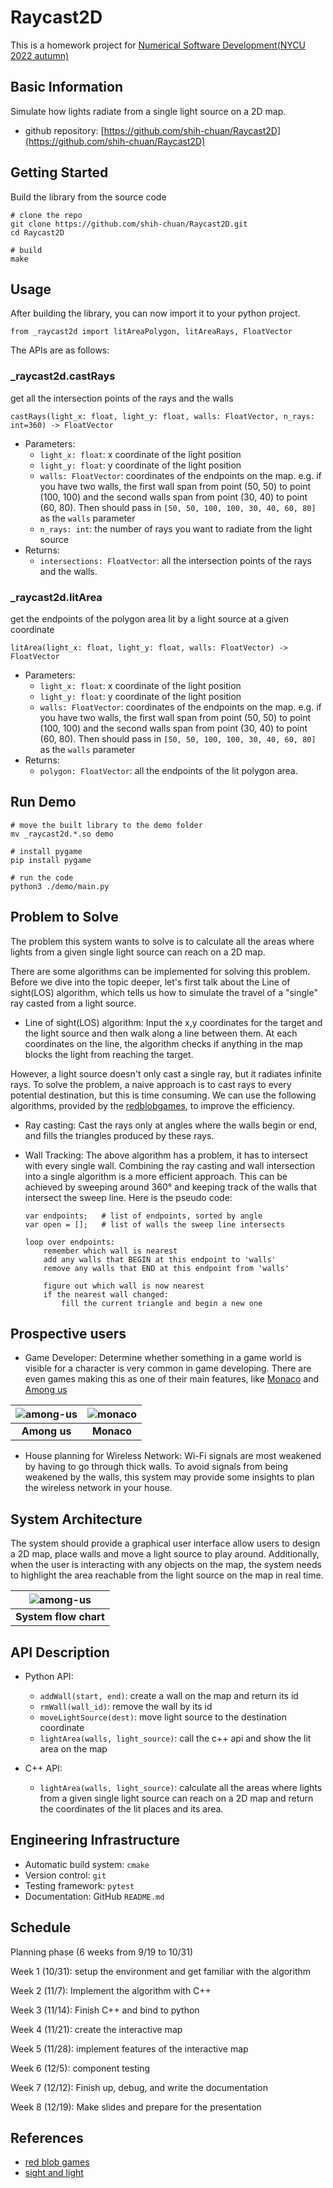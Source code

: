 # Raycast2D

This is a homework project for [Numerical Software Development(NYCU 2022 autumn)](https://yyc.solvcon.net/en/latest/nsd/schedule/22au_nycu/schedule.html)

## Basic Information

Simulate how lights radiate from a single light source on a 2D map.

* github repository: [https://github.com/shih-chuan/Raycast2D](https://github.com/shih-chuan/Raycast2D)

## Getting Started

Build the library from the source code

```shell=
# clone the repo
git clone https://github.com/shih-chuan/Raycast2D.git
cd Raycast2D

# build
make
```

## Usage

After building the library, you can now import it to your python project.

```python=
from _raycast2d import litAreaPolygon, litAreaRays, FloatVector
```

The APIs are as follows:

### _raycast2d.castRays

get all the intersection points of the rays and the walls

```python=
castRays(light_x: float, light_y: float, walls: FloatVector, n_rays: int=360) -> FloatVector
```

* Parameters:
  * `light_x: float`:
    x coordinate of the light position
  * `light_y: float`:
    y coordinate of the light position
  * `walls: FloatVector`:
    coordinates of the endpoints on the map.
    e.g. if you have two walls, the first wall span from point (50, 50) to point (100, 100) and the second walls span from point (30, 40) to point (60, 80). Then should pass in `[50, 50, 100, 100, 30, 40, 60, 80]` as the `walls` parameter
  * `n_rays: int`:
    the number of rays you want to radiate from the light source
* Returns:
  * `intersections: FloatVector`:
    all the intersection points of the rays and the walls.

### _raycast2d.litArea

get the endpoints of the polygon area lit by a light source at a given coordinate

```python=
litArea(light_x: float, light_y: float, walls: FloatVector) -> FloatVector
```

* Parameters:
  * `light_x: float`:
    x coordinate of the light position
  * `light_y: float`:
    y coordinate of the light position
  * `walls: FloatVector`:
    coordinates of the endpoints on the map.
    e.g. if you have two walls, the first wall span from point (50, 50) to point (100, 100) and the second walls span from point (30, 40) to point (60, 80). Then should pass in `[50, 50, 100, 100, 30, 40, 60, 80]` as the `walls` parameter
* Returns:
  * `polygon: FloatVector`:
    all the endpoints of the lit polygon area.

## Run Demo

```shell=
# move the built library to the demo folder
mv _raycast2d.*.so demo

# install pygame
pip install pygame

# run the code
python3 ./demo/main.py
```

## Problem to Solve

The problem this system wants to solve is to calculate all the areas where lights from a given single light source can reach on a 2D map.

There are some algorithms can be implemented for solving this problem. Before we dive into the topic deeper, let's first talk about the Line of sight(LOS) algorithm, which tells us how to simulate the travel of a "single" ray casted from a light source.

* Line of sight(LOS) algorithm: Input the x,y coordinates for the target and the light source and then walk along a line between them. At each coordinates on the line, the algorithm checks if anything in the map blocks the light from reaching the target.

However, a light source doesn't only cast a single ray, but it radiates infinite rays. To solve the problem, a naive approach is to cast rays to every potential destination, but this is time consuming. We can use the following algorithms, provided by the [redblobgames](https://www.redblobgames.com/articles/visibility/), to improve the efficiency.

* Ray casting: Cast the rays only at angles where the walls begin or end, and fills the triangles produced by these rays.
* Wall Tracking: The above algorithm has a problem, it has to intersect with every single wall. Combining the ray casting and wall intersection into a single algorithm is a more efficient approach. This can be achieved by sweeping around 360° and keeping track of the walls that intersect the sweep line. Here is the pseudo code:

    ```pseudo
    var endpoints;   # list of endpoints, sorted by angle
    var open = [];   # list of walls the sweep line intersects

    loop over endpoints:
        remember which wall is nearest
        add any walls that BEGIN at this endpoint to 'walls'
        remove any walls that END at this endpoint from 'walls'

        figure out which wall is now nearest
        if the nearest wall changed:
            fill the current triangle and begin a new one
    ```

## Prospective users

* Game Developer: Determine whether something in a game world is visible for a character is very common in game developing. There are even games making this as one of their main features, like [Monaco](https://store.steampowered.com/app/113020/Monaco_Whats_Yours_Is_Mine/?l=tchinese) and [Among us](https://store.steampowered.com/app/945360/Among_Us/)

| ![among-us](./assets/among-us.jpeg) | ![monaco](./assets/monaco.jpg) |
|:-----------------------------------:|:-----------------------------------:|
| **Among us** |**Monaco**|

* House planning for Wireless Network: Wi-Fi signals are most weakened by having to go through thick walls. To avoid signals from being weakened by the walls, this system may provide some insights to plan the wireless network in your house.

## System Architecture

The system should provide a graphical user interface allow users to design a 2D map, place walls and move a light source to play around. Additionally, when the user is interacting with any objects on the map, the system needs to highlight the area reachable from the light source on the map in real time.

| ![among-us](./assets/system_arch.jpg) |
|:-----------------------------------:|
| **System flow chart** |

## API Description

* Python API:
  * `addWall(start, end)`: create a wall on the map and return its id
  * `rmWall(wall_id)`: remove the wall by its id
  * `moveLightSource(dest)`: move light source to the destination coordinate
  * `lightArea(walls, light_source)`: call the c++ api and show the lit area on the map

* C++ API:
  * `lightArea(walls, light_source)`: calculate all the areas where lights from a given single light source can reach on a 2D map and return the coordinates of the lit places and its area.

## Engineering Infrastructure

* Automatic build system: `cmake`
* Version control: `git`
* Testing framework: `pytest`
* Documentation: GitHub `README.md`

## Schedule

Planning phase (6 weeks from 9/19 to 10/31)

Week 1 (10/31): setup the environment and get familiar with the algorithm

Week 2 (11/7): Implement the algorithm with C++

Week 3 (11/14): Finish C++ and bind to python

Week 4 (11/21): create the interactive map

Week 5 (11/28): implement features of the interactive map

Week 6 (12/5): component testing

Week 7 (12/12): Finish up, debug, and write the documentation

Week 8 (12/19): Make slides and prepare for the presentation

## References

* [red blob games](https://www.redblobgames.com/articles/visibility/)
* [sight and light](https://ncase.me/sight-and-light/)
